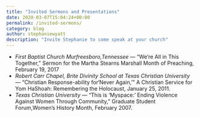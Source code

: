 ```yaml
---
title: "Invited Sermons and Presentations"
date: 2020-03-07T15:04:24+00:00
permalink: /invited-sermons/
category: blog
author: stephaniewyatt
description: "Invite Stephanie to come speak at your church"
---
```


  - _First Baptist Church Murfreesboro,Tennessee_ &mdash; “We’re All in This Together,” Sermon for the Martha Stearns Marshall Month of Preaching, February 19, 2017
  - _Robert Carr Chapel, Brite Divinity School at Texas Christian University_ &mdash; “Christian Response-ability for‘Never Again,’” A Christian Service for Yom HaShoah: Remembering the Holocaust, January 25, 2011.
  - _Texas Christian University_ &mdash; “This is ‘Myspace:’ Ending Violence Against Women Through Community,” Graduate Student Forum,Women’s History Month, February 2007.
